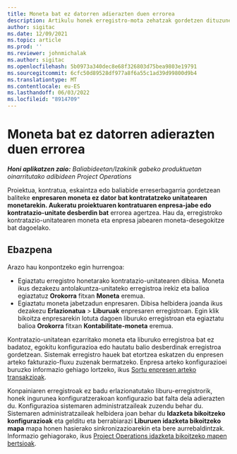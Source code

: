 ```yaml
---
title: Moneta bat ez datorren adierazten duen errorea
description: Artikulu honek erregistro-mota zehatzak gordetzen dituzunean gertatzen den moneta-desegokitze-erroreari buruzko arazoak konpontzeko informazioa eskaintzen du.
author: sigitac
ms.date: 12/09/2021
ms.topic: article
ms.prod: ''
ms.reviewer: johnmichalak
ms.author: sigitac
ms.openlocfilehash: 5b0973a340dec8e68f326803d75bea9803e19791
ms.sourcegitcommit: 6cfc50d89528df977a8f6a55c1ad39d99800d9b4
ms.translationtype: MT
ms.contentlocale: eu-ES
ms.lasthandoff: 06/03/2022
ms.locfileid: "8914709"
---
```

# <a name="currency-mismatch-error"></a>Moneta bat ez datorren adierazten duen errorea 

_**Honi aplikatzen zaio:** Baliabideetan/Izakinik gabeko produktuetan oinarritutako adibideen Project Operations_

Proiektua, kontratua, eskaintza edo baliabide erreserbagarria gordetzean baliteke **enpresaren moneta ez dator bat kontratatzeko unitatearen monetarekin. Aukeratu proiektuaren kontratuaren enpresa-jabe edo kontratazio-unitate desberdin bat** errorea agertzea. Hau da, erregistroko kontratazio-unitatearen moneta eta enpresa jabearen moneta-desegokitze bat dagoelako.


## <a name="resolution"></a>Ebazpena

Arazo hau konpontzeko egin hurrengoa:
- Egiaztatu erregistro honetarako kontratazio-unitatearen dibisa. Moneta ikus dezakezu antolakuntza-unitateko erregistroa irekiz eta balioa egiaztatuz **Orokorra** fitxan **Moneta** eremua.
- Egiaztatu moneta jabetzadun enpresaren. Dibisa helbidera joanda ikus dezakezu **Erlazionatua** > **Liburuak** enpresaren erregistroan. Egin klik bikoitza enpresarekin lotuta dagoen liburuko erregistroan eta egiaztatu balioa **Orokorra** fitxan **Kontabilitate-moneta** eremua.

Kontratazio-unitatean ezarritako moneta eta liburuko erregistroa bat ez badatoz, egokitu konfigurazioa edo hautatu balio desberdinak erregistroa gordetzean. Sistemak erregistro hauek bat etortzea eskatzen du enpresen arteko fakturazio-fluxu zuzenak bermatzeko. Enpresa arteko konfigurazioei buruzko informazio gehiago lortzeko, ikus [Sortu enpresen arteko transakzioak](../../project-accounting/create-intercompany-transactions.md).

Konpainiaren erregistroak ez badu erlazionatutako liburu-erregistrorik, honek ingurunea konfiguratzerakoan konfigurazio bat falta dela adierazten du. Konfigurazioa sistemaren administratzaileak zuzendu behar du. Sistemaren administratzaileak helbidera joan behar du **Idazketa bikoitzeko konfigurazioak** eta gelditu eta berrabiarazi **Liburuen idazketa bikoitzeko mapa** mapa honen hasierako sinkronizazioarekin eta bere aurrebaldintzak. Informazio gehiagorako, ikus [Project Operations idazketa bikoitzeko mapen bertsioak](../../environment/resource-dual-write-maps.md).
